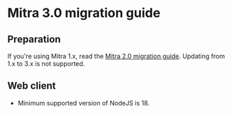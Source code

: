 # Mitra 3.0 migration guide

## Preparation

If you're using Mitra 1.x, read the [Mitra 2.0 migration guide](./mitra_2_0.md). Updating from 1.x to 3.x is not supported.

## Web client

- Minimum supported version of NodeJS is 18.
